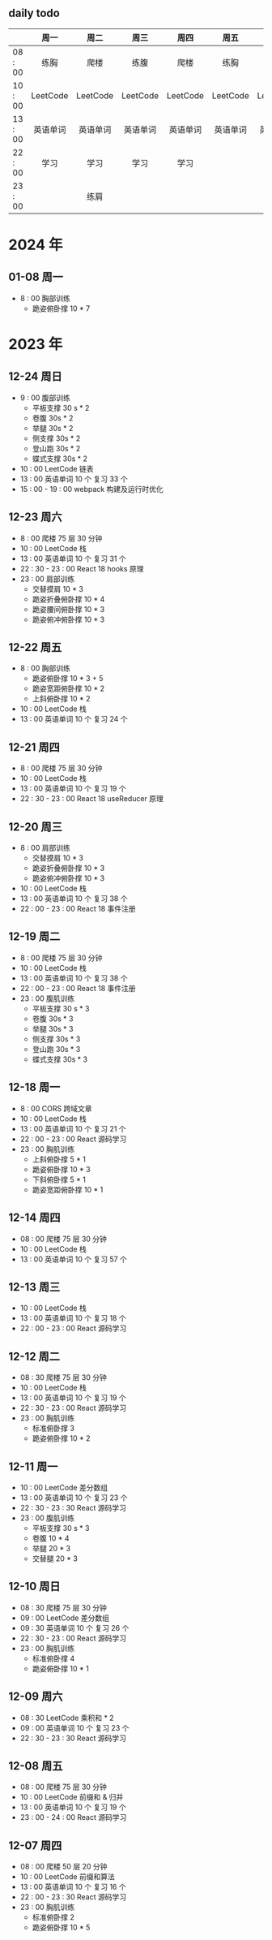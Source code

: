 ## daily todo

|         |   周一   |   周二   |   周三   |   周四   |   周五   |   周六   |   周日   |
| ------- | :------: | :------: | :------: | :------: | :------: | :------: | :------: |
| 08 : 00 |   练胸   |   爬楼   |   练腹   |   爬楼   |   练胸   |   爬楼   |   练腹   |
| 10 : 00 | LeetCode | LeetCode | LeetCode | LeetCode | LeetCode | LeetCode | LeetCode |
| 13 : 00 | 英语单词 | 英语单词 | 英语单词 | 英语单词 | 英语单词 | 英语单词 | 英语单词 |
| 22 : 00 |   学习   |   学习   |   学习   |   学习   |          |   学习   |   学习   |
| 23 : 00 |          |   练肩   |          |          |          |   练肩   |          |

# 2024 年

## 01-08 周一

- 8 : 00 胸部训练
  - 跪姿俯卧撑 10 \* 7

# 2023 年

## 12-24 周日

- 9 : 00 腹部训练
  - 平板支撑 30 s \* 2
  - 卷腹 30s \* 2
  - 举腿 30s \* 2
  - 侧支撑 30s \* 2
  - 登山跑 30s \* 2
  - 蝶式支撑 30s \* 2
- 10 : 00 LeetCode 链表
- 13 : 00 英语单词 10 个 复习 33 个
- 15 : 00 - 19 : 00 webpack 构建及运行时优化

## 12-23 周六

- 8 : 00 爬楼 75 层 30 分钟
- 10 : 00 LeetCode 栈
- 13 : 00 英语单词 10 个 复习 31 个
- 22 : 30 - 23 : 00 React 18 hooks 原理
- 23 : 00 肩部训练
  - 交替摸肩 10 \* 3
  - 跪姿折叠俯卧撑 10 \* 4
  - 跪姿腰间俯卧撑 10 \* 3
  - 跪姿俯冲俯卧撑 10 \* 3

## 12-22 周五

- 8 : 00 胸部训练
  - 跪姿俯卧撑 10 \* 3 + 5
  - 跪姿宽距俯卧撑 10 \* 2
  - 上斜俯卧撑 10 \* 2
- 10 : 00 LeetCode 栈
- 13 : 00 英语单词 10 个 复习 24 个

## 12-21 周四

- 8 : 00 爬楼 75 层 30 分钟
- 10 : 00 LeetCode 栈
- 13 : 00 英语单词 10 个 复习 19 个
- 22 : 30 - 23 : 00 React 18 useReducer 原理

## 12-20 周三

- 8 : 00 肩部训练
  - 交替摸肩 10 \* 3
  - 跪姿折叠俯卧撑 10 \* 3
  - 跪姿俯冲俯卧撑 10 \* 3
- 10 : 00 LeetCode 栈
- 13 : 00 英语单词 10 个 复习 38 个
- 22 : 00 - 23 : 00 React 18 事件注册

## 12-19 周二

- 8 : 00 爬楼 75 层 30 分钟
- 10 : 00 LeetCode 栈
- 13 : 00 英语单词 10 个 复习 38 个
- 22 : 00 - 23 : 00 React 18 事件注册
- 23 : 00 腹肌训练
  - 平板支撑 30 s \* 3
  - 卷腹 30s \* 3
  - 举腿 30s \* 3
  - 侧支撑 30s \* 3
  - 登山跑 30s \* 3
  - 蝶式支撑 30s \* 3

## 12-18 周一

- 8 : 00 CORS 跨域文章
- 10 : 00 LeetCode 栈
- 13 : 00 英语单词 10 个 复习 21 个
- 22 : 00 - 23 : 00 React 源码学习
- 23 : 00 胸肌训练
  - 上斜俯卧撑 5 \* 1
  - 跪姿俯卧撑 10 \* 3
  - 下斜俯卧撑 5 \* 1
  - 跪姿宽距俯卧撑 10 \* 1

## 12-14 周四

- 08 : 00 爬楼 75 层 30 分钟
- 10 : 00 LeetCode 栈
- 13 : 00 英语单词 10 个 复习 57 个

## 12-13 周三

- 10 : 00 LeetCode 栈
- 13 : 00 英语单词 10 个 复习 18 个
- 22 : 00 - 23 : 00 React 源码学习

## 12-12 周二

- 08 : 30 爬楼 75 层 30 分钟
- 10 : 00 LeetCode 栈
- 13 : 00 英语单词 10 个 复习 19 个
- 22 : 30 - 23 : 00 React 源码学习
- 23 : 00 胸肌训练
  - 标准俯卧撑 3
  - 跪姿俯卧撑 10 \* 2

## 12-11 周一

- 10 : 00 LeetCode 差分数组
- 13 : 00 英语单词 10 个 复习 23 个
- 22 : 30 - 23 : 30 React 源码学习
- 23 : 00 腹肌训练
  - 平板支撑 30 s \* 3
  - 卷腹 10 \* 4
  - 举腿 20 \* 3
  - 交替腿 20 \* 3

## 12-10 周日

- 08 : 30 爬楼 75 层 30 分钟
- 09 : 00 LeetCode 差分数组
- 09 : 30 英语单词 10 个 复习 26 个
- 22 : 30 - 23 : 00 React 源码学习
- 23 : 00 胸肌训练
  - 标准俯卧撑 4
  - 跪姿俯卧撑 10 \* 1

## 12-09 周六

- 08 : 30 LeetCode 乘积和 \* 2
- 09 : 00 英语单词 10 个 复习 23 个
- 22 : 30 - 23 : 30 React 源码学习

## 12-08 周五

- 08 : 00 爬楼 75 层 30 分钟
- 10 : 00 LeetCode 前缀和 & 归并
- 13 : 00 英语单词 10 个 复习 19 个
- 23 : 00 - 24 : 00 React 源码学习

## 12-07 周四

- 08 : 00 爬楼 50 层 20 分钟
- 10 : 00 LeetCode 前缀和算法
- 13 : 00 英语单词 10 个 复习 16 个
- 22 : 00 - 23 : 30 React 源码学习
- 23 : 00 胸肌训练
  - 标准俯卧撑 2
  - 跪姿俯卧撑 10 \* 5
